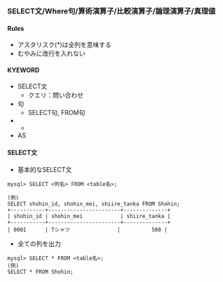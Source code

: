 ### SELECT文/Where句/算術演算子/比較演算子/論理演算子/真理値

#### Rules
- アスタリスク(*)は全列を意味する
- むやみに改行を入れない


#### KYEWORD
- SELECT文
  - クエリ：問い合わせ 
- 句
  - SELECT句, FROM句 
- *
- AS


#### SELECT文
- 基本的なSELECT文
```
mysql> SELECT <列名> FROM <table名>;

(例) 
SELECT shohin_id, shohin_mei, shiire_tanka FROM Shohin;
+-----------+-----------------------+--------------+
| shohin_id | shohin_mei            | shiire_tanka |
+-----------+-----------------------+--------------+
| 0001      | Tシャツ               |          500 |
```

- 全ての列を出力
```
mysql> SELECT * FROM <table名>;
(例)
SELECT * FROM Shohin;
```


